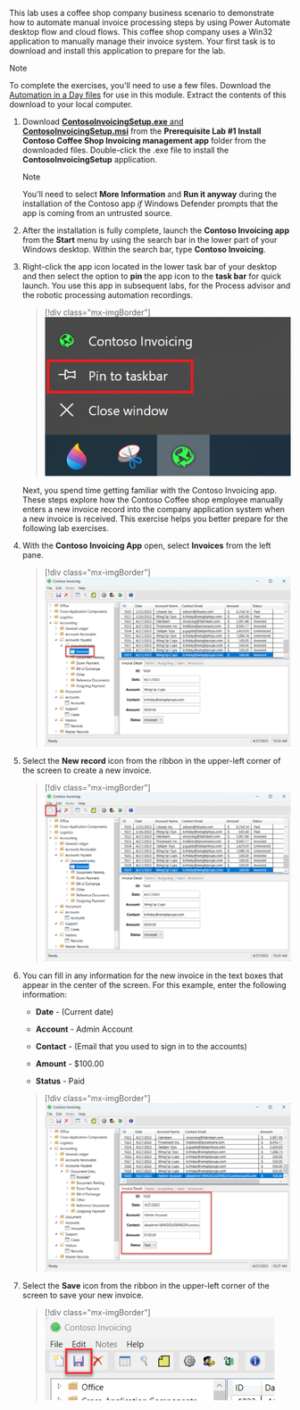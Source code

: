 This lab uses a coffee shop company business scenario to demonstrate how to automate manual invoice processing steps by using Power Automate desktop flow and cloud flows. This coffee shop company uses a Win32 application to manually manage their invoice system. Your first task is to download and install this application to prepare for the lab.

> [!NOTE]
> To complete the exercises, you'll need to use a few
> files. Download the [Automation in a Day files](https://pahandsonlab.blob.core.windows.net/documents/AutomationIAD-Learn-student-files.zip)
> for use in this module. Extract the contents of this download to your local computer.

1. Download [**ContosoInvoicingSetup.exe** and **ContosoInvoicingSetup.msi**](https://pahandsonlab.blob.core.windows.net/documents/AutomationIAD-Learn-student-files.zip) from the **Prerequisite Lab #1 Install Contoso Coffee Shop Invoicing management app** folder from the downloaded files. Double-click the .exe file to install the **ContosoInvoicingSetup** application.

   > [!NOTE]
   > You'll need to select **More Information** and **Run it anyway** during the installation of the Contoso app *if* Windows Defender prompts that the app is coming from an untrusted source.

1. After the installation is fully complete, launch the **Contoso Invoicing app** from the **Start** menu by using the search bar in the lower part of your Windows desktop. Within the search bar, type **Contoso Invoicing**.

1. Right-click the app icon located in the lower task bar of your desktop and then select the option to **pin** the app icon to the **task bar** for quick launch. You use this app in subsequent labs, for the Process advisor and the robotic processing automation recordings.

   > [!div class="mx-imgBorder"]
   > [![Screenshot of the Pin to taskbar button.](../media/taskbar-pin.png)](../media/taskbar-pin.png#lightbox)

   Next, you spend time getting familiar with the Contoso Invoicing app. These steps explore how the Contoso Coffee shop employee manually enters a new invoice record into the company application 
   system when a new invoice is received. This exercise helps you better prepare for the following lab exercises.

1. With the **Contoso Invoicing App** open, select **Invoices** from the left pane.

   > [!div class="mx-imgBorder"]
   > [![Screenshot of the Contoso Invoicing application running.](../media/invoices.png)](../media/invoices.png#lightbox)

1. Select the **New record** icon from the ribbon in the upper-left corner of the screen to create a new invoice.

   > [!div class="mx-imgBorder"]
   > [![Screenshot of the Contoso Invoicing application running with the new invoice record icon highlighted.](../media/new-invoice.png)](../media/new-invoice.png#lightbox)

1. You can fill in any information for the new invoice in the text boxes that appear in the center of the screen. For this example, enter the following information:

   - **Date** - (Current date)

   - **Account** - Admin Account

   - **Contact** - (Email that you used to sign in to the accounts)

   - **Amount** - \$100.00

   - **Status** - Paid

   > [!div class="mx-imgBorder"]
   > [![Screenshot of the create new invoice record form.](../media/invoice-detail.png)](../media/invoice-detail.png#lightbox)

1. Select the **Save** icon from the ribbon in the upper-left corner of the screen to save your new invoice.

   > [!div class="mx-imgBorder"]
   > [![Screenshot of the save invoice record button.](../media/save.png)](../media/save.png#lightbox)
